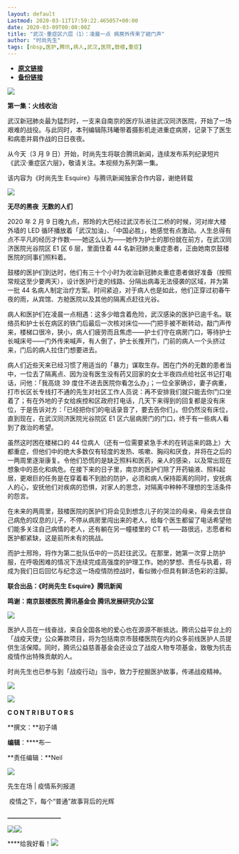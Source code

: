 ```yaml
---
layout: default
Lastmod: 2020-03-11T17:59:22.465057+00:00
date: 2020-03-09T00:00:00Z
title: "武汉·重症区六层（1）：凌晨一点 病房外传来了砸门声"
author: "时尚先生"
tags: [nbsp,医护,腾讯,病人,武汉,医院,鼓楼,重症]
---
```


* [**原文链接**](https://mp.weixin.qq.com/s/klPRKyeugvyz6C19w6RJLg)
* [**备份链接**](https://archive.li/wip/sQ2oG)


![](/images/post/355db5e273b566bb21aa3124c14eaf26.jpg)

**第一集：火线收治**  

武汉新冠肺炎最为猛烈时，一支来自南京的医疗队进驻武汉同济医院，开始了一场艰难的战役。与此同时，本刊编辑陈玮曦带着摄影机走进重症病房，记录下了医生和病患并肩作战的日日夜夜。

从今天（3 月 9 日）开始，时尚先生将联合腾讯新闻，连续发布系列纪录短片《武汉·重症区六层》，敬请关注。本视频为系列第一集。

该内容为《时尚先生 Esquire》与腾讯新闻独家合作内容，谢绝转载

![](/images/post/2caf9f27670bc8cd221f42870cea7bf5.jpg)

 **无尽的黑夜  无数的人们**

2020 年 2 月 9 日晚九点，邢玲的大巴经过武汉市长江二桥的时候，河对岸大楼外墙的 LED 循环播放着「武汉加油」、「中国必胜」，她感觉有点激动。人生总得有点不平凡的经历才作数——她这么认为——她作为护士的那份就在前方，在武汉同济医院光谷院区 E1 区 6 层，里面住着 44 名新冠肺炎重症患者，正由她南京鼓楼医院的同事们照料着。

鼓楼的医护们到达时，他们有三十个小时为收治新冠肺炎重症患者做好准备（按照常规这至少要两天），设计医护行走的线路、分隔出病毒无法侵袭的区域，并为第一批 44 名病人制定治疗方案。时间紧迫，对于病人也是如此，他们正穿过初春午夜的雨，从宾馆、方舱医院以及其他的隔离点赶往光谷。

病人和医护们在凌晨一点相遇：这多少暗含着危险，武汉感染的医护已逾千名。联络员和护士长在病区的铁门后最后一次核对床位——门把手被不断转动，敲门声传来，楼梯口很冷，狭小，病人们疲劳而且焦虑——护士们守在病房门口，等待护士长喊床号——门外传来喊声，有人倒了，护士长推开门，门前的病人一个头挤过来，门后的病人拉住门想要进去。

病人们近些天来已经习惯了用适当的「暴力」谋取生存。困在门外的无数的患者当中，一位去了隔离点、因为没有医生没有药又回家的女士半夜四点给社区书记打电话，问他：「我高烧 39 度住不进去医院你看怎么办」；一位全家确诊，妻子病重，打市长区长专线打不通的先生对社区工作人员说：再不安排我们就只能去你门口坐着了；有在外地的子女给疾控和区政府打电话，几天下来得到的回复都是没有床位，于是告诉对方：「已经把你们的电话录音了，要去告你们」。但仍然没有床位，直到现在，在武汉同济医院光谷院区 E1 区六层病房门的门口，终于有一些病人看到了救治的希望。

虽然这时困在楼梯口的 44 位病人（还有一位需要紧急手术的在转运来的路上）大都重症，但他们中的绝大多数仅有轻度的发热、咳嗽、胸闷和厌食，并将在之后的一两周里逐渐康复。令他们恐慌的是缺乏照料和医药，亲人的感染，以及常出现在想象中的恶化和病危。在接下来的日子里，南京的医护们除了开药输液、照料起居，更艰巨的任务是在穿着看不到脸的防护，必须和病人保持距离的同时，安抚病人的心，安抚他们对疾病的恐惧，对家人的思念，对隔离中种种不理想的生活条件的怨言。

在未来的两周里，鼓楼医院的医护们将会见到想念儿子的哭泣的母亲，母亲去世自己病危的叹息的儿子，不停从病房里闯出来的老人，给每个医生都留了电话希望他们能多关注自己病情的老人，还有躺在另一幢楼里的 CT 机——路很远，志愿者和医护都紧缺，这是前所未有的挑战。

而护士邢玲，将作为第二批队伍中的一员赶往武汉。在那里，她第一次穿上防护服，在呼吸困难的情况下连续完成高强度的护理工作。她的梦想、责任与执着，将成为我们日后回忆与纪念这一场疫情防控战时，看似微小但具有鲜活色彩的注脚。

**联合出品：《时尚先生 Esquire》腾讯新闻**

**鸣谢：南京鼓楼医院 腾讯基金会 腾讯发展研究办公室**

![](/images/post/2caf9f27670bc8cd221f42870cea7bf5.jpg)

医护人员在一线奋战，来自全国各地的爱心也在源源不断抵达。腾讯公益平台上的「战疫天使」公众筹款项目，将为包括南京市鼓楼医院在内的众多前线医护人员提供生活保障。同时，腾讯公益慈善基金会还设立了战疫人物专项基金，致敬为抗击疫情作出特殊贡献的人。

时尚先生也已参与到「战疫行动」当中，致力于挖掘医护故事，传递战疫精神。

![](/images/post/e0a1a929900064e6943a5d421922449a.jpg)

![](/images/post/7c44dcde5bd76e2017e05a56aa1efd48.jpg)  

  

**C O N T R I B U T O R S**

  

**撰文：**初子靖

****编辑****：****布一

**责任编辑：**Neil  

  

[![](/images/post/5740ffd0001ccf7c117a86ac2740217a.jpg)](https://mp.weixin.qq.com/mp/homepage?__biz=MTU2OTI0OTAwMQ==&hid=18&sn=fa0b964c3399101445cd64cdaae3ec6c)

先生在场 | 疫情系列报道

 疫情之下，每个“普通”故事背后的光辉

  

**\_\_\_\_\_\_\_\_\_\_\_\_\_\_\_\_\_\_**

  

![](/images/post/ba241ecb1a54295b8996ac415baea8d5.jpg)![](/images/post/406ff6f0bf78202e2dce7be775962b65.jpg)

****给我好看！**![](/images/post/b50ab15d2dfbaed21d90a38c99e1e895.jpg)**

